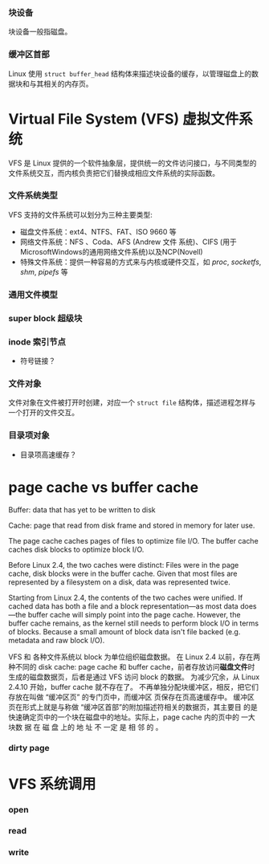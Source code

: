 ### 块设备

块设备一般指磁盘。



### 缓冲区首部

Linux 使用 `struct buffer_head` 结构体来描述块设备的缓存，以管理磁盘上的数据块和与其相关的内存页。



# Virtual File System (VFS) 虚拟文件系统

VFS 是 Linux 提供的一个软件抽象层，提供统一的文件访问接口，与不同类型的文件系统交互，而内核负责把它们替换成相应文件系统的实际函数。

### 文件系统类型

VFS 支持的文件系统可以划分为三种主要类型:

- 磁盘文件系统：ext4、NTFS、FAT、ISO 9660 等
- 网络文件系统：NFS 、Coda、AFS (Andrew 文件 系统)、CIFS (用于MicrosoftWindows的通用网络文件系统)以及NCP(Novell)
- 特殊文件系统：提供一种容易的方式来与内核或硬件交互，如 *proc*, *socketfs*, *shm*, *pipefs* 等

### 通用文件模型



### super block 超级块



### inode 索引节点

- 符号链接？



### 文件对象
文件对象在文件被打开时创建，对应一个 `struct file` 结构体，描述进程怎样与一个打开的文件交互。



### 目录项对象

- 目录项高速缓存？



# page cache vs buffer cache

Buffer: data that has yet to be written to disk

Cache: page that read from disk frame and stored in memory for later use.

The page cache caches pages of files to optimize file I/O. The buffer cache caches disk blocks to optimize block I/O.

Before Linux 2.4, the two caches were distinct: Files were in the page cache, disk blocks were in the buffer cache. Given that most files are represented by a filesystem on a disk, data was represented twice.

Starting from Linux 2.4, the contents of the two caches were unified. If cached data has both a file and a block representation—as most data does—the buffer cache will simply point into the page cache. However, the buffer cache remains, as the kernel still needs to perform block I/O in terms of blocks. Because a small amount of block data isn't file backed (e.g. metadata and raw block I/O).

VFS 和 各种文件系统以 block 为单位组织磁盘数据。
在 Linux 2.4 以前，存在两种不同的 disk cache: page cache 和 buffer cache，前者存放访问**磁盘文件**时生成的磁盘数据页，后者是通过 VFS 访问 block 的数据。
为减少冗余，从 Linux 2.4.10 开始，buffer cache 就不存在了。 不再单独分配块缓冲区，相反，把它们存放在叫做 “缓冲区页” 的专门页中，而缓冲区 页保存在页高速缓存中。
缓冲区页在形式上就是与称做 “缓冲区首部”的附加描述符相关的数据页，其主要目 的是快速确定页中的一个块在磁盘中的地址。实际上，page cache 内的页中的 一大块数 据 在 磁 盘 上的 地 址 不 一定 是 相 邻 的 。





### dirty page



# VFS 系统调用

### open 

### read

### write



